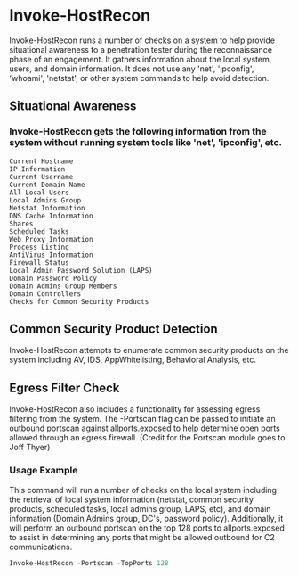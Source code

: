 # Invoke-HostRecon
Invoke-HostRecon runs a number of checks on a system to help provide situational awareness to a penetration tester during the reconnaissance phase of an engagement. It gathers information about the local system, users, and domain information. It does not use any 'net', 'ipconfig', 'whoami', 'netstat', or other system commands to help avoid detection. 

## Situational Awareness
### Invoke-HostRecon gets the following information from the system without running system tools like 'net', 'ipconfig', etc.
```
Current Hostname
IP Information
Current Username
Current Domain Name
All Local Users
Local Admins Group
Netstat Information
DNS Cache Information
Shares
Scheduled Tasks
Web Proxy Information
Process Listing
AntiVirus Information
Firewall Status
Local Admin Password Solution (LAPS)
Domain Password Policy
Domain Admins Group Members
Domain Controllers
Checks for Common Security Products
```
## Common Security Product Detection
Invoke-HostRecon attempts to enumerate common security products on the system including AV, IDS, AppWhitelisting, Behavioral Analysis, etc.

## Egress Filter Check
Invoke-HostRecon also includes a functionality for assessing egress filtering from the system. The -Portscan flag can be passed to initiate an outbound portscan against allports.exposed to help determine open ports allowed through an egress firewall. (Credit for the Portscan module goes to Joff Thyer)

### Usage Example
This command will run a number of checks on the local system including the retrieval of local system information (netstat, common security products, scheduled tasks, local admins group, LAPS, etc), and domain information (Domain Admins group, DC's, password policy). Additionally, it will perform an outbound portscan on the top 128 ports to allports.exposed to assist in determining any ports that might be allowed outbound for C2 communications.
``` PowerShell
Invoke-HostRecon -Portscan -TopPorts 128
```
